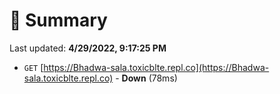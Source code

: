 # 📖 Summary
Last updated: **4/29/2022, 9:17:25 PM**

- `GET` [https://Bhadwa-sala.toxicblte.repl.co](https://Bhadwa-sala.toxicblte.repl.co) - **Down** (78ms)
